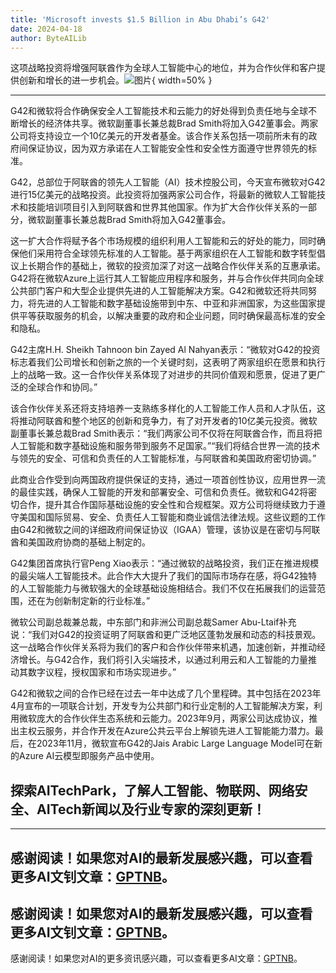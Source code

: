 ```yaml
---
title: 'Microsoft invests $1.5 Billion in Abu Dhabi’s G42'
date: 2024-04-18
author: ByteAILib
---
```


这项战略投资将增强阿联酋作为全球人工智能中心的地位，并为合作伙伴和客户提供创新和增长的进一步机会。![图片](https://ai-techpark.com/wp-content/uploads/2020/06/Buyer-Guide-500x281-1.jpg){ width=50% }

---
G42和微软将合作确保安全人工智能技术和云能力的好处得到负责任地与全球不断增长的经济体共享。微软副董事长兼总裁Brad Smith将加入G42董事会。两家公司将支持设立一个10亿美元的开发者基金。该合作关系包括一项前所未有的政府间保证协议，因为双方承诺在人工智能安全性和安全性方面遵守世界领先的标准。

G42，总部位于阿联酋的领先人工智能（AI）技术控股公司，今天宣布微软对G42进行15亿美元的战略投资。此投资将加强两家公司合作，将最新的微软人工智能技术和技能培训项目引入到阿联酋和世界其他国家。作为扩大合作伙伴关系的一部分，微软副董事长兼总裁Brad Smith将加入G42董事会。

这一扩大合作将赋予各个市场规模的组织利用人工智能和云的好处的能力，同时确保他们采用符合全球领先标准的人工智能。基于两家组织在人工智能和数字转型倡议上长期合作的基础上，微软的投资加深了对这一战略合作伙伴关系的互惠承诺。G42将在微软Azure上运行其人工智能应用程序和服务，并与合作伙伴共同向全球公共部门客户和大型企业提供先进的人工智能解决方案。G42和微软还将共同努力，将先进的人工智能和数字基础设施带到中东、中亚和非洲国家，为这些国家提供平等获取服务的机会，以解决重要的政府和企业问题，同时确保最高标准的安全和隐私。

G42主席H.H. Sheikh Tahnoon bin Zayed Al Nahyan表示：“微软对G42的投资标志着我们公司增长和创新之旅的一个关键时刻，这表明了两家组织在愿景和执行上的战略一致。这一合作伙伴关系体现了对进步的共同价值观和愿景，促进了更广泛的全球合作和协同。”

该合作伙伴关系还将支持培养一支熟练多样化的人工智能工作人员和人才队伍，这将推动阿联酋和整个地区的创新和竞争力，有了对开发者的10亿美元投资。微软副董事长兼总裁Brad Smith表示：“我们两家公司不仅将在阿联酋合作，而且将把人工智能和数字基础设施和服务带到服务不足国家。”“我们将结合世界一流的技术与领先的安全、可信和负责任的人工智能标准，与阿联酋和美国政府密切协调。”

此商业合作受到向两国政府提供保证的支持，通过一项首创性协议，应用世界一流的最佳实践，确保人工智能的开发和部署安全、可信和负责任。微软和G42将密切合作，提升其合作国际基础设施的安全性和合规框架。双方公司将继续致力于遵守美国和国际贸易、安全、负责任人工智能和商业诚信法律法规。这些议题的工作由G42和微软之间的详细政府间保证协议（IGAA）管理，该协议是在密切与阿联酋和美国政府协商的基础上制定的。

G42集团首席执行官Peng Xiao表示：“通过微软的战略投资，我们正在推进规模的最尖端人工智能技术。此合作大大提升了我们的国际市场存在感，将G42独特的人工智能能力与微软强大的全球基础设施相结合。我们不仅在拓展我们的运营范围，还在为创新制定新的行业标准。”

微软公司副总裁兼总裁，中东部门和非洲公司副总裁Samer Abu-Ltaif补充说：“我们对G42的投资证明了阿联酋和更广泛地区蓬勃发展和动态的科技景观。这一战略合作伙伴关系将为我们的客户和合作伙伴带来机遇，加速创新，并推动经济增长。与G42合作，我们将引入尖端技术，以通过利用云和人工智能的力量推动其数字议程，授权国家和市场实现进步。”

G42和微软之间的合作已经在过去一年中达成了几个里程碑。其中包括在2023年4月宣布的一项联合计划，开发专为公共部门和行业定制的人工智能解决方案，利用微软庞大的合作伙伴生态系统和云能力。2023年9月，两家公司达成协议，推出主权云服务，并合作开发在Azure公共云平台上解锁先进人工智能能力潜力。最后，在2023年11月，微软宣布G42的Jais Arabic Large Language Model可在新的Azure AI云模型即服务产品中使用。

探索AITechPark，了解人工智能、物联网、网络安全、AITech新闻以及行业专家的深刻更新！
---

---
感谢阅读！如果您对AI的最新发展感兴趣，可以查看更多AI文钊文章：[GPTNB](https://gptnb.com)。
---
感谢阅读！如果您对AI的最新发展感兴趣，可以查看更多AI文钊文章：[GPTNB](https://gptnb.com)。
---
感谢阅读！如果您对AI的更多资讯感兴趣，可以查看更多AI文章：[GPTNB](https://gptnb.com)。